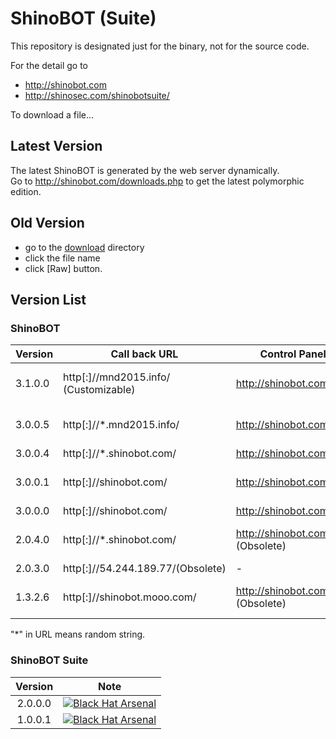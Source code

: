 # ShinoBOT (Suite)

This repository is designated just for the binary, not for the source code.  

For the detail go to
* http://shinobot.com
* http://shinosec.com/shinobotsuite/


To download a file...

## Latest Version
The latest ShinoBOT is generated by the web server dynamically.  
Go to http://shinobot.com/downloads.php to get the latest polymorphic edition.


## Old Version
* go to the [download](https://github.com/Sh1n0g1/ShinoBOT/tree/master/download) directory
* click the file name
* click [Raw] button.


## Version List


### ShinoBOT


| Version 	|            Call back URL	       |  Control Panel              |Note|
|-----------|----------------------------------|-----------------------------|----|
| 3.1.0.0   | http[:]//mnd2015.info/ (Customizable)| http://shinobot.com/ |[![Black Hat Arsenal](https://www.toolswatch.org/badges/arsenal/2016.svg)](https://www.blackhat.com/us-16/arsenal.html)|
| 3.0.0.5   | http[:]//*.mnd2015.info/         | http://shinobot.com/        |[![Black Hat Arsenal](https://www.toolswatch.org/badges/arsenal/2015.svg)](https://www.blackhat.com/us-15/arsenal.html)|
| 3.0.0.4   | http[:]//*.shinobot.com/         | http://shinobot.com/        |    |
| 3.0.0.1   | http[:]//shinobot.com/           | http://shinobot.com/        |[![Black Hat Arsenal](https://www.toolswatch.org/badges/arsenal/2015.svg)](https://www.blackhat.com/asia-15/arsenal.html)|
| 3.0.0.0   | http[:]//shinobot.com/           | http://shinobot.com/        |    |
| 2.0.4.0   | http[:]//*.shinobot.com/         | http://shinobot.com/old/ (Obsolete)|[![Black Hat Arsenal](https://www.toolswatch.org/badges/arsenal/2014.svg)](https://www.blackhat.com/us-14/arsenal.html)|
| 2.0.3.0   | http[:]//54.244.189.77/(Obsolete)| -                           |
| 1.3.2.6 	| http[:]//shinobot.mooo.com/	     | http://shinobot.com/old/ (Obsolete)|[![Black Hat Arsenal](https://www.toolswatch.org/badges/arsenal/2013.svg)](http://www.blackhat.com/us-13/arsenal.html)|

"*" in URL means random string.

### ShinoBOT Suite

| Version    | Note |
|:----------:|------|
| 2.0.0.0    |[![Black Hat Arsenal](https://www.toolswatch.org/badges/arsenal/2015.svg)](https://www.blackhat.com/asia-15/arsenal.html)|
| 1.0.0.1    |[![Black Hat Arsenal](https://www.toolswatch.org/badges/arsenal/2014.svg)](https://www.blackhat.com/us-14/arsenal.html)|

